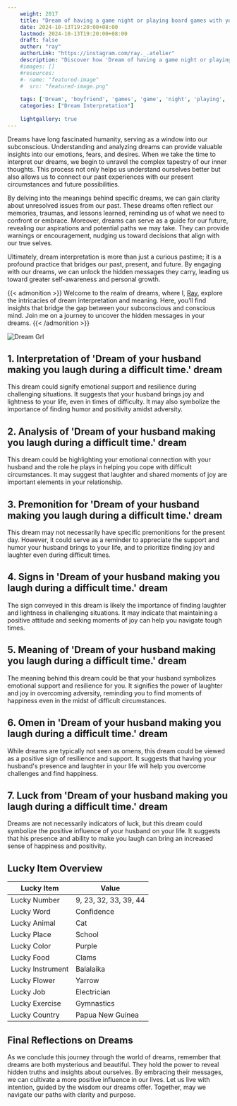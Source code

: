 ```yaml
---
    weight: 2017
    title: "Dream of having a game night or playing board games with your boyfriend"  # Assuming 'title' column exists
    date: 2024-10-13T19:20:00+08:00
    lastmod: 2024-10-13T19:20:00+08:00
    draft: false
    author: "ray"
    authorLink: "https://instagram.com/ray._.atelier"
    description: "Discover how 'Dream of having a game night or playing board games with your boyfriend' can interpret your future and uncover its significant meanings in your life."
    #images: []
    #resources:
    #- name: "featured-image"
    #  src: "featured-image.png"
    
    tags: ['Dream', 'boyfriend', 'games', 'game', 'night', 'playing', 'board', 'having']
    categories: ["Dream Interpretation"]
    
    lightgallery: true
---
```

    
Dreams have long fascinated humanity, serving as a window into our subconscious. Understanding and analyzing dreams can provide valuable insights into our emotions, fears, and desires. When we take the time to interpret our dreams, we begin to unravel the complex tapestry of our inner thoughts. This process not only helps us understand ourselves better but also allows us to connect our past experiences with our present circumstances and future possibilities.

By delving into the meanings behind specific dreams, we can gain clarity about unresolved issues from our past. These dreams often reflect our memories, traumas, and lessons learned, reminding us of what we need to confront or embrace. Moreover, dreams can serve as a guide for our future, revealing our aspirations and potential paths we may take. They can provide warnings or encouragement, nudging us toward decisions that align with our true selves.

Ultimately, dream interpretation is more than just a curious pastime; it is a profound practice that bridges our past, present, and future. By engaging with our dreams, we can unlock the hidden messages they carry, leading us toward greater self-awareness and personal growth.

{{< admonition >}}
Welcome to the realm of dreams, where I, [Ray](https://instagram.com/ray._.atelier), explore the intricacies of dream interpretation and meaning. Here, you’ll find insights that bridge the gap between your subconscious and conscious mind. Join me on a journey to uncover the hidden messages in your dreams.
{{< /admonition >}}

![Dream Grl](https://cdn.pixabay.com/photo/2017/11/02/03/35/gothic-2910057_1280.jpg "Dream Grl")

## 1. Interpretation of 'Dream of your husband making you laugh during a difficult time.' dream
 This dream could signify emotional support and resilience during challenging situations. It suggests that your husband brings joy and lightness to your life, even in times of difficulty. It may also symbolize the importance of finding humor and positivity amidst adversity.

## 2. Analysis of 'Dream of your husband making you laugh during a difficult time.' dream
 This dream could be highlighting your emotional connection with your husband and the role he plays in helping you cope with difficult circumstances. It may suggest that laughter and shared moments of joy are important elements in your relationship.

## 3. Premonition for 'Dream of your husband making you laugh during a difficult time.' dream
 This dream may not necessarily have specific premonitions for the present day. However, it could serve as a reminder to appreciate the support and humor your husband brings to your life, and to prioritize finding joy and laughter even during difficult times.

## 4. Signs in 'Dream of your husband making you laugh during a difficult time.' dream
 The sign conveyed in this dream is likely the importance of finding laughter and lightness in challenging situations. It may indicate that maintaining a positive attitude and seeking moments of joy can help you navigate tough times.

## 5. Meaning of 'Dream of your husband making you laugh during a difficult time.' dream
 The meaning behind this dream could be that your husband symbolizes emotional support and resilience for you. It signifies the power of laughter and joy in overcoming adversity, reminding you to find moments of happiness even in the midst of difficult circumstances.

## 6. Omen in 'Dream of your husband making you laugh during a difficult time.' dream
 While dreams are typically not seen as omens, this dream could be viewed as a positive sign of resilience and support. It suggests that having your husband's presence and laughter in your life will help you overcome challenges and find happiness.

## 7. Luck from 'Dream of your husband making you laugh during a difficult time.' dream
 Dreams are not necessarily indicators of luck, but this dream could symbolize the positive influence of your husband on your life. It suggests that his presence and ability to make you laugh can bring an increased sense of happiness and positivity.

## Lucky Item Overview
| Lucky Item          | Value              |
|---------------|--------------------|
| Lucky Number        | 9, 23, 32, 33, 39, 44  |
| Lucky Word          | Confidence |
| Lucky Animal        | Cat |
| Lucky Place         | School     |
| Lucky Color         | Purple     |
| Lucky Food          | Clams      |
| Lucky Instrument    | Balalaika |
| Lucky Flower        | Yarrow    |
| Lucky Job           | Electrician       |
| Lucky Exercise      | Gymnastics  |
| Lucky Country       | Papua New Guinea    |


##  Final Reflections on Dreams

As we conclude this journey through the world of dreams, remember that dreams are both mysterious and beautiful. They hold the power to reveal hidden truths and insights about ourselves. By embracing their messages, we can cultivate a more positive influence in our lives. Let us live with intention, guided by the wisdom our dreams offer. Together, may we navigate our paths with clarity and purpose.
